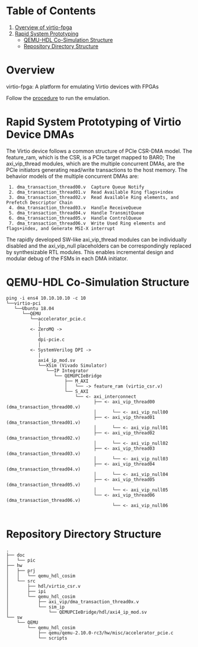 <span style="display: inline-block;">

# Table of Contents
1. [Overview of virtio-fpga](#overview)
3. [Rapid System Prototyping](#overviewrspdma)
    - [QEMU-HDL Co-Simulation Structure](#overviewsimstr)
    - [Repository Directory Structure](#overviewdirstr)

<a name="overview"></a>
# Overview 
virtio-fpga: A platform for emulating Virtio devices with FPGAs

Follow the [procedure](./sw/QEMU/qemu_hdl_cosim/README.md) to run the emulation.

<a name="overviewrspdma"></a>
# Rapid System Prototyping of Virtio Device DMAs
The Virtio device follows a common structure of PCIe CSR-DMA model. The feature_ram, which is the CSR, is a PCIe target mapped to BAR0; The axi_vip_thread modules, which are the multiple concurrent DMAs, are the PCIe initiators generating read/write transactions to the host memory. The behavior models of the multiple concurrent DMAs are:
```
 1. dma_transaction_thread00.v  Capture Queue Notify
 2. dma_transaction_thread01.v  Read Available Ring flags+index
 3. dma_transaction_thread02.v  Read Available Ring elements, and Prefetch Descriptor Chain
 4. dma_transaction_thread03.v  Handle ReceiveQueue
 5. dma_transaction_thread04.v  Handle TransmitQueue
 6. dma_transaction_thread05.v  Handle ControlQueue
 7. dma_transaction_thread06.v  Write Used Ring elements and flags+index, and Generate MSI-X interrupt
```
The rapidly developed SW-like axi_vip_thread modules can be individually disabled and the axi_vip_null placeholders can be correspondingly replaced by synthesizable RTL modules. This enables incremental design and modular debug of the FSMs in each DMA initiator. 

<a name="overviewsimstr"></a>
# QEMU-HDL Co-Simulation Structure
```
ping -i ens4 10.10.10.10 -c 10
└──virtio-pci
   └──Ubuntu 18.04
      └──QEMU
         └──accelerator_pcie.c
            │
         <- ZeroMQ ->
            │
            dpi-pcie.c
            │
         <- SystemVerilog DPI ->
            │
            axi4_ip_mod.sv
            └──XSim (Vivado Simulator)
               └──IP Integrator
                  └── QEMUPCIeBridge
                      ├── M_AXI
                      │   └── -> feature_ram (virtio_csr.v)
                      └── S_AXI
                          └── <- axi_interconnect
                                 ├── <- axi_vip_thread00 (dma_transaction_thread00.v)
                                 │      └── <- axi_vip_null00
                                 ├── <- axi_vip_thread01 (dma_transaction_thread01.v)
                                 │      └── <- axi_vip_null01
                                 ├── <- axi_vip_thread02 (dma_transaction_thread02.v)
                                 │      └── <- axi_vip_null02
                                 ├── <- axi_vip_thread03 (dma_transaction_thread03.v)
                                 │      └── <- axi_vip_null03
                                 ├── <- axi_vip_thread04 (dma_transaction_thread04.v)
                                 │      └── <- axi_vip_null04
                                 ├── <- axi_vip_thread05 (dma_transaction_thread05.v)
                                 │      └── <- axi_vip_null05
                                 └── <- axi_vip_thread06 (dma_transaction_thread06.v)
                                        └── <- axi_vip_null06


```

<a name="overviewdirstr"></a>
# Repository Directory Structure
```
.
├── doc
│   └── pic
├── hw
│   ├── prj
│   │   └── qemu_hdl_cosim
│   └── src
│       ├── hdl/virtio_csr.v
│       ├── ipi
│       └── qemu_hdl_cosim
│           ├── axi_vip/dma_transaction_thread0x.v
│           └── sim_ip
│               └── QEMUPCIeBridge/hdl/axi4_ip_mod.sv
└── sw
    └── QEMU
        └── qemu_hdl_cosim
            ├── qemu/qemu-2.10.0-rc3/hw/misc/accelerator_pcie.c
            └── scripts
```
